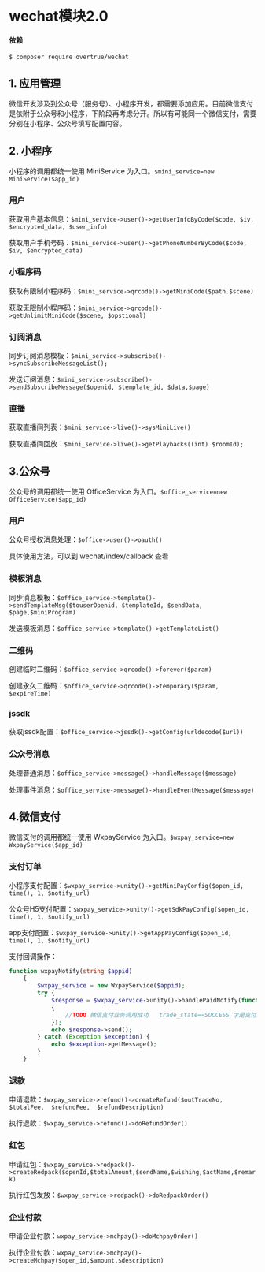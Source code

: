 # wechat模块2.0

#### 依赖

```shell script
$ composer require overtrue/wechat 
```

## 1. 应用管理
微信开发涉及到公众号（服务号）、小程序开发，都需要添加应用。目前微信支付是依附于公众号和小程序，下阶段再考虑分开。所以有可能同一个微信支付，需要分别在小程序、公众号填写配置内容。

## 2. 小程序
小程序的调用都统一使用 MiniService 为入口。`$mini_service=new MiniService($app_id)`

### 用户
获取用户基本信息：`$mini_service->user()->getUserInfoByCode($code, $iv, $encrypted_data, $user_info)`

获取用户手机号码：`$mini_service->user()->getPhoneNumberByCode($code, $iv, $encrypted_data)`

### 小程序码
获取有限制小程序码：`$mini_service->qrcode()->getMiniCode($path.$scene)`

获取无限制小程序码：`$mini_service->qrcode()->getUnlimitMiniCode($scene, $opstional)`

### 订阅消息
同步订阅消息模板：`$mini_service->subscribe()->syncSubscribeMessageList();`

发送订阅消息：`$mini_service->subscribe()->sendSubscribeMessage($openid, $template_id, $data,$page)`

### 直播
获取直播间列表：`$mini_service->live()->sysMiniLive()`

获取直播间回放：`$mini_service->live()->getPlaybacks((int) $roomId);`

## 3.公众号

公众号的调用都统一使用 OfficeService 为入口。`$office_service=new OfficeService($app_id)`

### 用户
公众号授权消息处理：`$office->user()->oauth()`

具体使用方法，可以到 wechat/index/callback 查看

### 模板消息
同步消息模板：`$office_service->template()->sendTemplateMsg($touserOpenid, $templateId, $sendData, $page,$miniProgram)`

发送模板消息：`$office_service->template()->getTemplateList()`

### 二维码
创建临时二维码：`$office_service->qrcode()->forever($param)`

创建永久二维码：`$office_service->qrcode()->temporary($param, $expireTime)`

### jssdk
获取jssdk配置：`$office_service->jssdk()->getConfig(urldecode($url))`

### 公众号消息
处理普通消息：`$office_service->message()->handleMessage($message)`

处理事件消息：`$office_service->message()->handleEventMessage($message)`

## 4.微信支付
微信支付的调用都统一使用 WxpayService 为入口。`$wxpay_service=new WxpayService($app_id)`

### 支付订单
小程序支付配置：`$wxpay_service->unity()->getMiniPayConfig($open_id, time(), 1, $notify_url)`

公众号H5支付配置：`$wxpay_service->unity()->getSdkPayConfig($open_id, time(), 1, $notify_url)`

app支付配置：`$wxpay_service->unity()->getAppPayConfig($open_id, time(), 1, $notify_url)`

支付回调操作：
```php
function wxpayNotify(string $appid)
    {
        $wxpay_service = new WxpayService($appid);
        try {
            $response = $wxpay_service->unity()->handlePaidNotify(function ($message, $fail)
            {
                //TODO 微信支付业务调用成功   trade_state==SUCCESS 才是支付成功
            });
            echo $response->send();
        } catch (Exception $exception) {
            echo $exception->getMessage();
        }
    }
```

### 退款
申请退款：`$wxpay_service->refund()->createRefund($outTradeNo,  $totalFee,  $refundFee,  $refundDescription)`

执行退款：`$wxpay_service->refund()->doRefundOrder()`

### 红包
申请红包：`$wxpay_service->redpack()->createRedpack($openId,$totalAmount,$sendName,$wishing,$actName,$remark)`

执行红包发放：`$wxpay_service->redpack()->doRedpackOrder()`

### 企业付款
申请企业付款：`wxpay_service->mchpay()->doMchpayOrder()`

执行企业付款：`wxpay_service->mchpay()->createMchpay($open_id,$amount,$description)`












